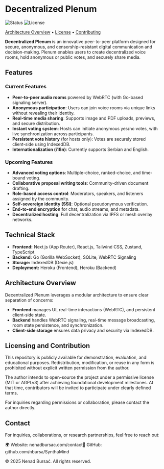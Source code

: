 # Decentralized Plenum

![Status](https://img.shields.io/badge/status-in_development-yellow) ![License](https://img.shields.io/badge/license-custom-lightgrey)

[Architecture Overview](./docs/ARCHITECTURE.md) • [License](./LICENSE.md) • [Contributing](./docs/CONTRIBUTING.md)

**Decentralized Plenum** is an innovative peer-to-peer platform designed for secure, anonymous, and censorship-resistant digital communication and decision-making. Plenum enables users to create decentralized voice rooms, hold anonymous or public votes, and securely share media.

## Features

### Current Features

- **Peer-to-peer audio rooms** powered by WebRTC (with Go-based signaling server).
- **Anonymous participation**: Users can join voice rooms via unique links without revealing their identity.
- **Real-time media sharing**: Supports image and PDF uploads, previews, and secure distribution.
- **Instant voting system**: Hosts can initiate anonymous yes/no votes, with live synchronization across participants.
- **Persistent vote history** (for hosts only): Votes are securely stored client-side using IndexedDB.
- **Internationalization (i18n)**: Currently supports Serbian and English.

### Upcoming Features

- **Advanced voting options**: Multiple-choice, ranked-choice, and time-bound voting.
- **Collaborative proposal writing tools**: Community-driven document drafting.
- **Role-based access control**: Moderators, speakers, and listeners assigned by the community.
- **Self-sovereign identity (SSI)**: Optional pseudonymous verification.
- **End-to-end encryption** for chat, audio streams, and metadata.
- **Decentralized hosting**: Full decentralization via IPFS or mesh overlay networks.

## Technical Stack

- **Frontend:** Next.js (App Router), React.js, Tailwind CSS, Zustand, TypeScript
- **Backend:** Go (Gorilla WebSocket), SQLite, WebRTC Signaling
- **Storage:** IndexedDB (Dexie.js)
- **Deployment:** Heroku (Frontend), Heroku (Backend)

## Architecture Overview

Decentralized Plenum leverages a modular architecture to ensure clear separation of concerns:

- **Frontend** manages UI, real-time interactions (WebRTC), and persistent client-side state.
- **Backend** handles WebRTC signaling, real-time message broadcasting, room state persistence, and synchronization.
- **Client-side storage** ensures data privacy and security via IndexedDB.

## Licensing and Contribution

This repository is publicly available for demonstration, evaluation, and educational purposes. Redistribution, modification, or reuse in any form is prohibited without explicit written permission from the author.

The author intends to open-source the project under a permissive license (MIT or AGPLv3) after achieving foundational development milestones. At that time, contributors will be invited to participate under clearly defined terms.

For inquiries regarding permissions or collaboration, please contact the author directly.

## Contact

For inquiries, collaborations, or research partnerships, feel free to reach out:

🌍 Website: nenadbursac.com/contact📂 GitHub: github.com/nbursa/SynthaMind

© 2025 Nenad Bursać. All rights reserved.
